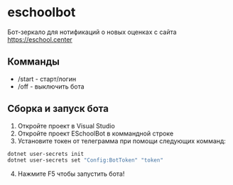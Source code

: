 # eschoolbot

Бот-зеркало для нотификаций о новых оценках с сайта https://eschool.center

## Комманды

- /start - старт/логин
- /off - выключить бота

## Сборка и запуск бота

1. Откройте проект в Visual Studio
2. Откройте проект ESchoolBot в коммандной строке
3. Установите токен от телеграмма при помощи следующих комманд:
```sh
dotnet user-secrets init
dotnet user-secrets set "Config:BotToken" "token"
```
4. Нажмите F5 чтобы запустить бота!
